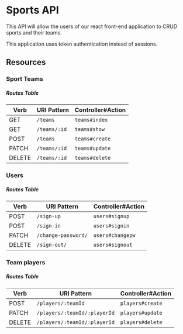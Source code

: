 # Sports API

This API will allow the users of our react front-end application to CRUD sports and their teams.

This application uses token authentication instead of sessions.

## Resources

### Sport Teams
##### Routes Table
| Verb   | URI Pattern            | Controller#Action |
|--------|------------------------|-------------------|
| GET   | `/teams`             | `teams#index`    |
| GET   | `/teams/:id`             | `teams#show`    |
| POST   | `/teams`             | `teams#create`    |
| PATCH  | `/teams/:id` | `teams#update`  |
| DELETE | `/teams/:id`        | `teams#delete`   |


### Users
##### Routes Table
| Verb   | URI Pattern            | Controller#Action |
|--------|------------------------|-------------------|
| POST   | `/sign-up`             | `users#signup`    |
| POST   | `/sign-in`             | `users#signin`    |
| PATCH  | `/change-password/` | `users#changepw`  |
| DELETE | `/sign-out/`        | `users#signout`   |


### Team players
##### Routes Table
| Verb   | URI Pattern            | Controller#Action |
|--------|------------------------|-------------------|
| POST   | `/players/:teamId`             | `players#create`    |
| PATCH  | `/players/:teamId/:playerId` | `players#update`  |
| DELETE | `/players/:teamId/:playerId`       | `players#delete`   |